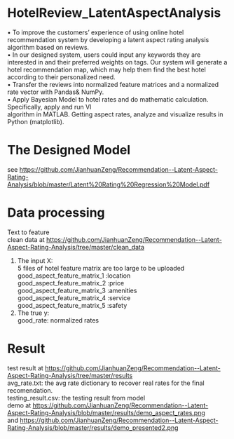 # HotelReview_LatentAspectAnalysis
• To improve the customers’ experience of using online hotel recommendation system by developing a latent aspect rating analysis algorithm based on reviews.<br/>
• In our designed system, users could input any keywords they are interested in and their preferred weights on tags. Our system will generate a hotel recommendation map, which may help them find the best hotel according to their personalized need.<br/>
• Transfer the reviews into normalized feature matrices and a normalized rate vector with Pandas& NumPy.<br/>
• Apply Bayesian Model to hotel rates and do mathematic calculation. Specifically, apply and run VI<br/>
algorithm in MATLAB. Getting aspect rates, analyze and visualize results in Python (matplotlib).<br/>

# The Designed Model
see https://github.com/JianhuanZeng/Recommendation--Latent-Aspect-Rating-Analysis/blob/master/Latent%20Rating%20Regression%20Model.pdf

# Data processing
Text to feature<br/>
clean data at https://github.com/JianhuanZeng/Recommendation--Latent-Aspect-Rating-Analysis/tree/master/clean_data<br/>
1. The input X:<br/>
5 files of hotel feature matrix are too large to be uploaded<br/>
good_aspect_feature_matrix_1 :location<br/>
good_aspect_feature_matrix_2 :price<br/>
good_aspect_feature_matrix_3 :amenities<br/>
good_aspect_feature_matrix_4 :service<br/>
good_aspect_feature_matrix_5 :safety<br/>
2. The true y:<br/>
good_rate: normalized rates

# Result
test result at https://github.com/JianhuanZeng/Recommendation--Latent-Aspect-Rating-Analysis/tree/master/results <br/>
avg_rate.txt: the avg rate dictionary to recover real rates for the final recomendation.<br/>
testing_result.csv: the testing result from model<br/>
demo at https://github.com/JianhuanZeng/Recommendation--Latent-Aspect-Rating-Analysis/blob/master/results/demo_aspect_rates.png <br/>
and https://github.com/JianhuanZeng/Recommendation--Latent-Aspect-Rating-Analysis/blob/master/results/demo_presented2.png

